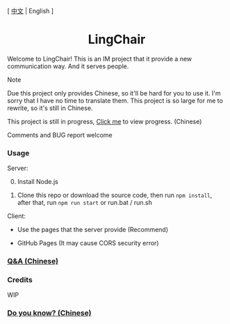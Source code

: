 [ [中文](readme.md) | English ]

<div align="center">
    <h1> LingChair </h1>
</div>

Welcome to LingChair! This is an IM project that it provide a new communication way. And it serves people.

> [!NOTE]
> Due this project only provides Chinese, so it'll be hard for you to use it. I'm sorry that I have no time to translate them. This project is so large for me to rewrite, so it's still in Chinese.
> 
> This project is still in progress, [Click me](final.md) to view progress. (Chinese)
>  
> Comments and BUG report welcome

### Usage

Server:

  0. Install Node.js

  1. Clone this repo or download the source code, then run `npm install`, after that, run `npm run start` or run.bat / run.sh

Client:

  * Use the pages that the server provide (Recommend)
 
  * GitHub Pages (It may cause CORS security error)

### [Q&A (Chinese)](.github/QA.md)

### Credits

WIP

### [Do you know? (Chinese)](.github/do_you_know.md)
